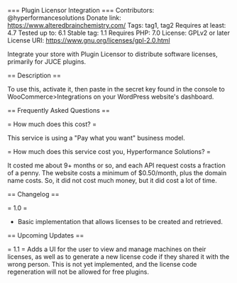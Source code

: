 === Plugin Licensor Integration ===
Contributors: @hyperformancesolutions
Donate link: https://www.alteredbrainchemistry.com/
Tags: tag1, tag2
Requires at least: 4.7
Tested up to: 6.1
Stable tag: 1.1
Requires PHP: 7.0
License: GPLv2 or later
License URI: https://www.gnu.org/licenses/gpl-2.0.html

Integrate your store with Plugin Licensor to distribute software licenses, primarily for JUCE plugins.

== Description ==

To use this, activate it, then paste in the secret key found in the console to WooCommerce>Integrations on your WordPress website's dashboard.

== Frequently Asked Questions ==

= How much does this cost? =

This service is using a "Pay what you want" business model.

= How much does this service cost you, Hyperformance Solutions? =

It costed me about 9+ months or so, and each API request costs a fraction of a penny.
The website costs a minimum of $0.50/month, plus the domain name costs. So, it did not cost much money, but it did cost a lot of time.

== Changelog ==

= 1.0 =
* Basic implementation that allows licenses to be created and retrieved.

== Upcoming Updates ==

= 1.1 =
Adds a UI for the user to view and manage machines on their licenses, as well as to generate a new license code if they shared it with the wrong person.
This is not yet implemented, and the license code regeneration will not be allowed for free plugins.
